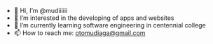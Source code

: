- 👋 Hi, I’m @mudiiiiii
- 👀 I’m interested in the developing of apps and websites
- 🌱 I’m currently learning software engineering in centennial college
- 📫 How to reach me: otomudiaga@gmail.com

<!---
mudiiiiii/mudiiiiii is a ✨ special ✨ repository because its `README.md` (this file) appears on your GitHub profile.
You can click the Preview link to take a look at your changes.
--->
